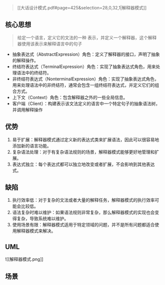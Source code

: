 > [[大话设计模式.pdf#page=425&selection=28,0,32,1|解释器模式]]
## 核心思想

>给定一个语言，定义它的文法的一种 表示，并定义一个解释器，这个解释器使用该表示来解释语言中的句子

- 抽象表达式（AbstractExpression）角色：定义了解释器的接口，声明了抽象的解释操作。
- 终结符表达式（TerminalExpression）角色：实现了抽象表达式角色，用来处理语法中的终结符。
- 非终结符表达式（NonterminalExpression）角色：实现了抽象表达式角色，用来处理语法中的非终结符，通常会包含一组终结符表达式，并定义它们的组合方式。
- 上下文（Context）角色：包含解释器之外的一些全局信息。
- 客户端（Client）：构建表示该文法定义的语言中一个特定句子的抽象语法树，并调用解释操作
## 优势

1. 易于扩展：解释器模式通过定义新的表达式类来扩展语法，因此可以很容易地添加新的语言功能。
2. 复杂语法处理：对于有复杂语法规则的场景，解释器模式能够更好地管理和扩展。
3. 表达式独立：每个表达式都可以独立地改变或者扩展，不会影响到其他表达式。
## 缺陷

1. 执行效率低：对于复杂的文法或者大量的解释任务，解释器模式的执行效率可能会比较低。
2. 语法复杂时难以维护：如果语法规则非常复杂，那么解释器模式的实现也会变得复杂，导致系统难以维护。
3. 使用场景有限：解释器模式适用于特定领域的问题，并不是所有问题都适合使用解释器模式来解决。
## UML

![[解释器模式.png]]
## 场景